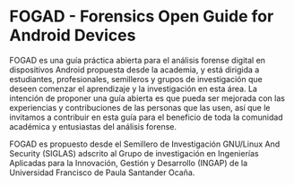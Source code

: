 # **FOGAD - Forensics Open Guide for Android Devices**

FOGAD es una guía práctica abierta para el análisis forense digital en dispositivos Android propuesta desde la academia, y está dirigida a estudiantes, profesionales, semilleros y grupos de investigación que deseen comenzar el aprendizaje y la investigación en esta área. La intención de proponer una guía abierta es que pueda ser mejorada con las experiencias y contribuciones de las personas que las usen, así que le invitamos a contribuir en esta guía para el beneficio de toda la comunidad académica y entusiastas del análisis forense. 

FOGAD es propuesto desde el Semillero de Investigación GNU/Linux And Security (SIGLAS) adscrito al Grupo de investigación en Ingenierías Aplicadas para la Innovación, Gestión y Desarrollo (INGAP) de la Universidad Francisco de Paula Santander Ocaña.
